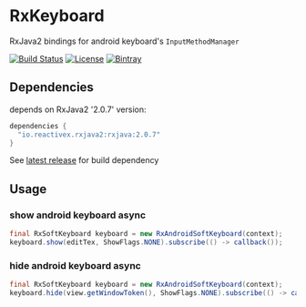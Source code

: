 # RxKeyboard
RxJava2 bindings for android keyboard's `InputMethodManager`

[![Build Status](https://img.shields.io/travis/g4s8/RxKeyboard.svg?style=flat-square)](https://travis-ci.org/g4s8/RxKeyboard)
[![License](https://img.shields.io/github/license/g4s8/RxKeyboard.svg?style=flat-square)](https://github.com/g4s8/RxKeyboard/blob/master/LICENSE)
[![Bintray](https://img.shields.io/bintray/v/g4s8/maven-android/com.g4s8.rxkeyboard.svg?style=flat-square)](https://bintray.com/g4s8/maven-android/com.g4s8.rxkeyboard/_latestVersion)

## Dependencies
depends on RxJava2 '2.0.7' version:
```gradle
dependencies {
  "io.reactivex.rxjava2:rxjava:2.0.7"
}
```
See [latest release](https://github.com/g4s8/RxKeyboard/releases/latest) for build dependency

## Usage
### show android keyboard async
```java
final RxSoftKeyboard keyboard = new RxAndroidSoftKeyboard(context);
keyboard.show(editTex, ShowFlags.NONE).subscribe(() -> callback());
```
### hide android keyboard async
```java
final RxSoftKeyboard keyboard = new RxAndroidSoftKeyboard(context);
keyboard.hide(view.getWindowToken(), ShowFlags.NONE).subscribe(() -> callback());
```
